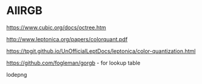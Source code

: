 # AllRGB

https://www.cubic.org/docs/octree.htm

http://www.leptonica.org/papers/colorquant.pdf

https://tpgit.github.io/UnOfficialLeptDocs/leptonica/color-quantization.html

https://github.com/fogleman/gorgb - for lookup table

lodepng
